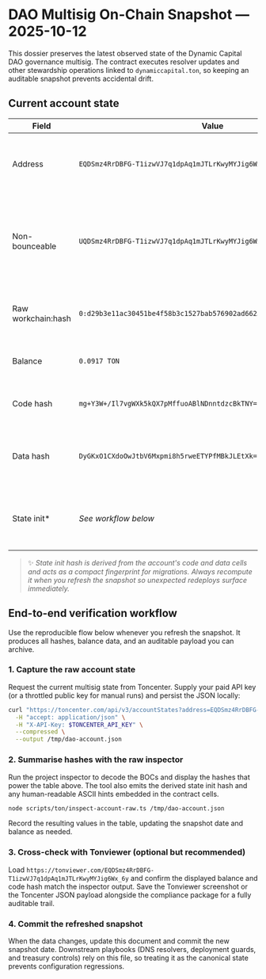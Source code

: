 # DAO Multisig On-Chain Snapshot — 2025-10-12

This dossier preserves the latest observed state of the Dynamic Capital DAO
governance multisig. The contract executes resolver updates and other
stewardship operations linked to `dynamiccapital.ton`, so keeping an auditable
snapshot prevents accidental drift.

## Current account state

| Field              | Value                                                                | Notes                                                                                                 |
| ------------------ | -------------------------------------------------------------------- | ----------------------------------------------------------------------------------------------------- |
| Address            | `EQDSmz4RrDBFG-T1izwVJ7q1dpAq1mJTLrKwyMYJig6Wx_6y`                   | Friendly (bounceable) format that matches the DNS record payloads.                                    |
| Non-bounceable     | `UQDSmz4RrDBFG-T1izwVJ7q1dpAq1mJTLrKwyMYJig6Wx6N3`                   | Use for wallets or tooling that require the non-bounceable form (e.g. legacy exchanges, QR payloads). |
| Raw workchain:hash | `0:d29b3e11ac30451be4f58b3c1527bab576902ad662532eb2b0c8c6098a0e96c7` | Handy when reconciling explorer API payloads and FunC tooling.                                        |
| Balance            | `0.0917 TON`                                                         | Tonviewer balance taken at **2025-10-12 01:39 UTC**.                                                  |
| Code hash          | `mg+Y3W+/Il7vgWXk5kQX7pMffuoABlNDnntdzcBkTNY=`                       | Confirms the wallet uses the vetted multisig implementation.                                          |
| Data hash          | `DyGKxO1CXdoOwJtbV6Mxpmi8h5rweETYPfMBkJLEtXk=`                       | Validates that the configuration cell has not changed unexpectedly.                                   |
| State init*        | _See workflow below_                                                 | Recompute when regenerating the snapshot to detect init cell changes.                                 |

> ✨ _State init hash is derived from the account's code and data cells and acts
> as a compact fingerprint for migrations. Always recompute it when you refresh
> the snapshot so unexpected redeploys surface immediately._

## End-to-end verification workflow

Use the reproducible flow below whenever you refresh the snapshot. It produces
all hashes, balance data, and an auditable payload you can archive.

### 1. Capture the raw account state

Request the current multisig state from Toncenter. Supply your paid API key (or
a throttled public key for manual runs) and persist the JSON locally:

```bash
curl "https://toncenter.com/api/v3/accountStates?address=EQDSmz4RrDBFG-T1izwVJ7q1dpAq1mJTLrKwyMYJig6Wx_6y&include_boc=true" \
  -H "accept: application/json" \
  -H "X-API-Key: $TONCENTER_API_KEY" \
  --compressed \
  --output /tmp/dao-account.json
```

### 2. Summarise hashes with the raw inspector

Run the project inspector to decode the BOCs and display the hashes that power
the table above. The tool also emits the derived state init hash and any
human-readable ASCII hints embedded in the contract cells.

```bash
node scripts/ton/inspect-account-raw.ts /tmp/dao-account.json
```

Record the resulting values in the table, updating the snapshot date and balance
as needed.

### 3. Cross-check with Tonviewer (optional but recommended)

Load `https://tonviewer.com/EQDSmz4RrDBFG-T1izwVJ7q1dpAq1mJTLrKwyMYJig6Wx_6y`
and confirm the displayed balance and code hash match the inspector output. Save
the Tonviewer screenshot or the Toncenter JSON payload alongside the compliance
package for a fully auditable trail.

### 4. Commit the refreshed snapshot

When the data changes, update this document and commit the new snapshot date.
Downstream playbooks (DNS resolvers, deployment guards, and treasury controls)
rely on this file, so treating it as the canonical state prevents configuration
regressions.
